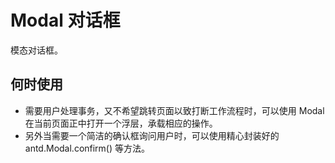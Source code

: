 # Modal 对话框
模态对话框。
## 何时使用
* 需要用户处理事务，又不希望跳转页面以致打断工作流程时，可以使用 Modal 在当前页面正中打开一个浮层，承载相应的操作。
* 另外当需要一个简洁的确认框询问用户时，可以使用精心封装好的 antd.Modal.confirm() 等方法。